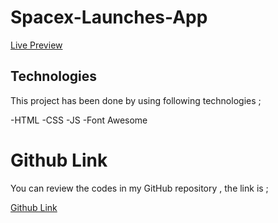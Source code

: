 # Spacex-Launches-App

[Live Preview](https://executeit-spacex-app.netlify.app/)

## Technologies

This project has been done by using following technologies ;

-HTML
-CSS
-JS
-Font Awesome

# Github Link

You can review the codes in my GitHub repository , the link is ;

[Github Link](https://github.com/salperen-jpg/space-app)
